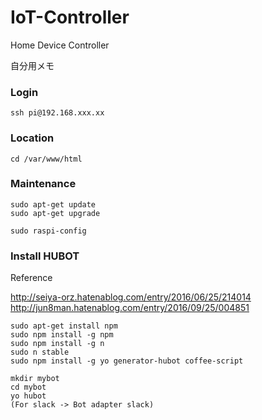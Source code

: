 # IoT-Controller

Home Device Controller

自分用メモ

### Login

```
ssh pi@192.168.xxx.xx
```

### Location

```
cd /var/www/html
```

### Maintenance

```
sudo apt-get update
sudo apt-get upgrade
```

```
sudo raspi-config
```

### Install HUBOT

Reference

http://seiya-orz.hatenablog.com/entry/2016/06/25/214014
http://jun8man.hatenablog.com/entry/2016/09/25/004851

```
sudo apt-get install npm
sudo npm install -g npm
sudo npm install -g n
sudo n stable
sudo npm install -g yo generator-hubot coffee-script
```

```
mkdir mybot
cd mybot
yo hubot
(For slack -> Bot adapter slack)
```

